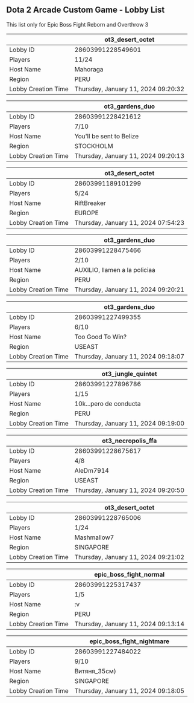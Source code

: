 ## Dota 2 Arcade Custom Game - Lobby List

This list only for Epic Boss Fight Reborn and Overthrow 3

|  | ot3_desert_octet |
| ------ | ------ |
| Lobby ID | 28603991228549601 |
| Players | 11/24 |
| Host Name | Mahoraga |
| Region | PERU |
| Lobby Creation Time | Thursday, January 11, 2024 09:20:32 |


|  | ot3_gardens_duo |
| ------ | ------ |
| Lobby ID | 28603991228421612 |
| Players | 7/10 |
| Host Name | You'll be sent to Belize |
| Region | STOCKHOLM |
| Lobby Creation Time | Thursday, January 11, 2024 09:20:13 |


|  | ot3_desert_octet |
| ------ | ------ |
| Lobby ID | 28603991189101299 |
| Players | 5/24 |
| Host Name | RiftBreaker |
| Region | EUROPE |
| Lobby Creation Time | Thursday, January 11, 2024 07:54:23 |


|  | ot3_gardens_duo |
| ------ | ------ |
| Lobby ID | 28603991228475466 |
| Players | 2/10 |
| Host Name | AUXILIO, llamen a la policiaa |
| Region | PERU |
| Lobby Creation Time | Thursday, January 11, 2024 09:20:21 |


|  | ot3_gardens_duo |
| ------ | ------ |
| Lobby ID | 28603991227499355 |
| Players | 6/10 |
| Host Name | Too Good To Win? |
| Region | USEAST |
| Lobby Creation Time | Thursday, January 11, 2024 09:18:07 |


|  | ot3_jungle_quintet |
| ------ | ------ |
| Lobby ID | 28603991227896786 |
| Players | 1/15 |
| Host Name | 10k...pero de conducta |
| Region | PERU |
| Lobby Creation Time | Thursday, January 11, 2024 09:19:00 |


|  | ot3_necropolis_ffa |
| ------ | ------ |
| Lobby ID | 28603991228675617 |
| Players | 4/8 |
| Host Name | AleDm7914 |
| Region | USEAST |
| Lobby Creation Time | Thursday, January 11, 2024 09:20:50 |


|  | ot3_desert_octet |
| ------ | ------ |
| Lobby ID | 28603991228765006 |
| Players | 1/24 |
| Host Name | Mashmallow7 |
| Region | SINGAPORE |
| Lobby Creation Time | Thursday, January 11, 2024 09:21:02 |


|  | epic_boss_fight_normal |
| ------ | ------ |
| Lobby ID | 28603991225317437 |
| Players | 1/5 |
| Host Name | :v |
| Region | PERU |
| Lobby Creation Time | Thursday, January 11, 2024 09:13:14 |


|  | epic_boss_fight_nightmare |
| ------ | ------ |
| Lobby ID | 28603991227484022 |
| Players | 9/10 |
| Host Name | Витяня_35см) |
| Region | SINGAPORE |
| Lobby Creation Time | Thursday, January 11, 2024 09:18:05 |


